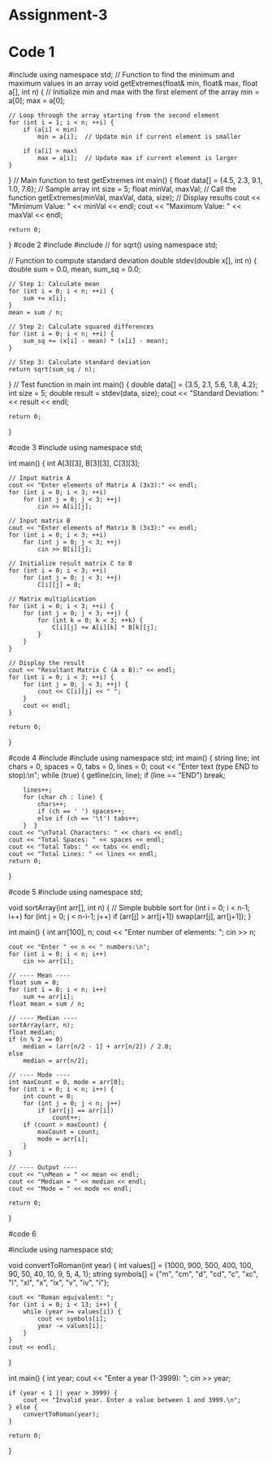 # Assignment-3
# Code 1
#include <iostream>
using namespace std;
// Function to find the minimum and maximum values in an array
void getExtremes(float& min, float& max, float a[], int n) {
    // Initialize min and max with the first element of the array
    min = a[0];
    max = a[0];

    // Loop through the array starting from the second element
    for (int i = 1; i < n; ++i) {
        if (a[i] < min)
            min = a[i];  // Update min if current element is smaller

        if (a[i] > max)
            max = a[i];  // Update max if current element is larger
    }
}
// Main function to test getExtremes
int main() {
    float data[] = {4.5, 2.3, 9.1, 1.0, 7.6};  // Sample array
    int size = 5;
    float minVal, maxVal;
    // Call the function
    getExtremes(minVal, maxVal, data, size);
    // Display results
    cout << "Minimum Value: " << minVal << endl;
    cout << "Maximum Value: " << maxVal << endl;

    return 0;
}
#code 2
#include <iostream>
#include <cmath>  // for sqrt()
using namespace std;

// Function to compute standard deviation
double stdev(double x[], int n) {
    double sum = 0.0, mean, sum_sq = 0.0;

    // Step 1: Calculate mean
    for (int i = 0; i < n; ++i) {
        sum += x[i];
    }
    mean = sum / n;

    // Step 2: Calculate squared differences
    for (int i = 0; i < n; ++i) {
        sum_sq += (x[i] - mean) * (x[i] - mean);
    }

    // Step 3: Calculate standard deviation
    return sqrt(sum_sq / n);
}
// Test function in main
int main() {
    double data[] = {3.5, 2.1, 5.6, 1.8, 4.2};
    int size = 5;
    double result = stdev(data, size);
    cout << "Standard Deviation: " << result << endl;

    return 0;
}

#code 3
#include <iostream>
using namespace std;

int main() {
    int A[3][3], B[3][3], C[3][3];

    // Input matrix A
    cout << "Enter elements of Matrix A (3x3):" << endl;
    for (int i = 0; i < 3; ++i)
        for (int j = 0; j < 3; ++j)
            cin >> A[i][j];

    // Input matrix B
    cout << "Enter elements of Matrix B (3x3):" << endl;
    for (int i = 0; i < 3; ++i)
        for (int j = 0; j < 3; ++j)
            cin >> B[i][j];

    // Initialize result matrix C to 0
    for (int i = 0; i < 3; ++i)
        for (int j = 0; j < 3; ++j)
            C[i][j] = 0;

    // Matrix multiplication
    for (int i = 0; i < 3; ++i) {
        for (int j = 0; j < 3; ++j) {
            for (int k = 0; k < 3; ++k) {
                C[i][j] += A[i][k] * B[k][j];
            }
        }
    }

    // Display the result
    cout << "Resultant Matrix C (A x B):" << endl;
    for (int i = 0; i < 3; ++i) {
        for (int j = 0; j < 3; ++j) {
            cout << C[i][j] << " ";
        }
        cout << endl;
    }

    return 0;
}

#code 4
#include <iostream>
#include <string>
using namespace std;
int main() {
    string line;
    int chars = 0, spaces = 0, tabs = 0, lines = 0;
    cout << "Enter text (type END to stop):\n";
    while (true) {
        getline(cin, line);
        if (line == "END") break;

        lines++;
        for (char ch : line) {
            chars++;
            if (ch == ' ') spaces++;
            else if (ch == '\t') tabs++;
        }  }
    cout << "\nTotal Characters: " << chars << endl;
    cout << "Total Spaces: " << spaces << endl;
    cout << "Total Tabs: " << tabs << endl;
    cout << "Total Lines: " << lines << endl;
    return 0;
}

#code 5
#include <iostream>
using namespace std;

void sortArray(int arr[], int n) {
    // Simple bubble sort
    for (int i = 0; i < n-1; i++)
        for (int j = 0; j < n-i-1; j++)
            if (arr[j] > arr[j+1])
                swap(arr[j], arr[j+1]);
}

int main() {
    int arr[100], n;
    cout << "Enter number of elements: ";
    cin >> n;

    cout << "Enter " << n << " numbers:\n";
    for (int i = 0; i < n; i++)
        cin >> arr[i];

    // ---- Mean ----
    float sum = 0;
    for (int i = 0; i < n; i++)
        sum += arr[i];
    float mean = sum / n;

    // ---- Median ----
    sortArray(arr, n);
    float median;
    if (n % 2 == 0)
        median = (arr[n/2 - 1] + arr[n/2]) / 2.0;
    else
        median = arr[n/2];

    // ---- Mode ----
    int maxCount = 0, mode = arr[0];
    for (int i = 0; i < n; i++) {
        int count = 0;
        for (int j = 0; j < n; j++)
            if (arr[j] == arr[i])
                count++;
        if (count > maxCount) {
            maxCount = count;
            mode = arr[i];
        }
    }

    // ---- Output ----
    cout << "\nMean = " << mean << endl;
    cout << "Median = " << median << endl;
    cout << "Mode = " << mode << endl;

    return 0;
}
 
#code 6

#include <iostream>
using namespace std;

void convertToRoman(int year) {
    int values[] = {1000, 900, 500, 400, 100, 90, 50, 40, 
                    10, 9, 5, 4, 1};
    string symbols[] = {"m", "cm", "d", "cd", "c", "xc", "l", "xl", 
                        "x", "ix", "v", "iv", "i"};

    cout << "Roman equivalent: ";
    for (int i = 0; i < 13; i++) {
        while (year >= values[i]) {
            cout << symbols[i];
            year -= values[i];
        }
    }
    cout << endl;
}

int main() {
    int year;
    cout << "Enter a year (1-3999): ";
    cin >> year;

    if (year < 1 || year > 3999) {
        cout << "Invalid year. Enter a value between 1 and 3999.\n";
    } else {
        convertToRoman(year);
    }

    return 0;
}


